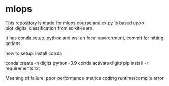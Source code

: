 # mlops
This repository is made for mlops course and ex.py is based upon plot_digits_classification from scikit-learn.

It has conda setup, python and wsl on local environment, commit for hitting actions.

how to setup: install conda

conda create -n digits python=3.9 conda activate digits pip install -r requirements.txt

Meaning of failure:
    poor performance metrics
    coding runtime/compile error
